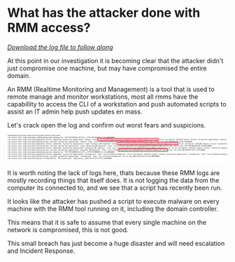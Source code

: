 # What has the attacker done with RMM access?

[*Download the log file to follow along*](./logs/Activities-rmm.csv)

At this point in our investigation it is becoming clear that the attacker didn't just compromise one machine, but may have compromised the entire domain.

An RMM (Realtime Monitoring and Management) is a tool that is used to remote manage and monitor workstations, most all rmms have the capabillity to access the CLI of a workstation and push automated scripts to assist an IT admin help push updates en mass.

Let's crack open the log and confirm out worst fears and suspicions.

![rmm execution](./images/fullpwn.PNG)

It is worth noting the lack of logs here, thats because these RMM logs are mostly recording things that itself does. It is not logging the data from the computer its connected to, and we see that a script has recently been run.

It looks like the attacker has pushed a script to execute  malware on every machine with the RMM tool running on it, including the domain controller.

This means that it is safe to assume that every single machine on the network is compromised, this is not good.

This small breach has just become a huge disaster and will need escalation and Incident Response.
